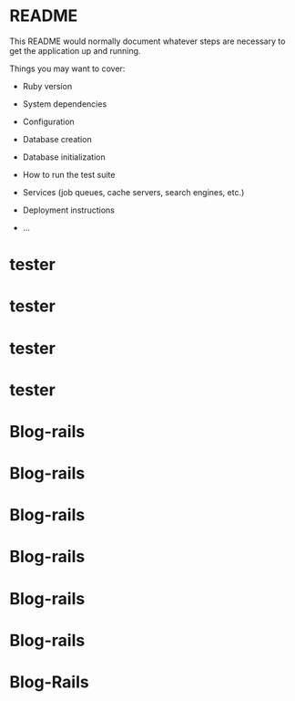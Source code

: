 # README

This README would normally document whatever steps are necessary to get the
application up and running.

Things you may want to cover:

* Ruby version

* System dependencies

* Configuration

* Database creation

* Database initialization

* How to run the test suite

* Services (job queues, cache servers, search engines, etc.)

* Deployment instructions

* ...
# tester
# tester
# tester
# tester
# Blog-rails
# Blog-rails
# Blog-rails
# Blog-rails
# Blog-rails
# Blog-rails
# Blog-Rails
